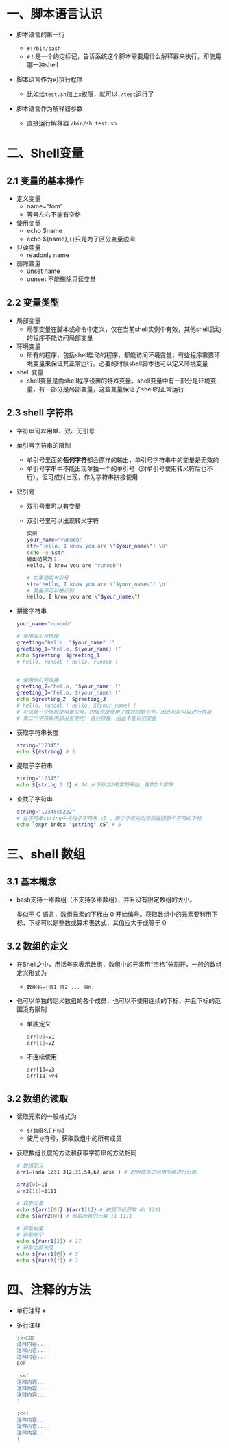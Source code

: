 # 一、脚本语言认识

- 脚本语言的第一行

  - `#!/bin/bash`
  - `#！`是一个约定标记，告诉系统这个脚本需要用什么解释器来执行，即使用哪一种shell

- 脚本语言作为可执行程序
  - 比如给`test.sh`加上`x`权限，就可以`./test`运行了

- 脚本语言作为解释器参数
  - 直接运行解释器 `/bin/sh test.sh`


# 二、Shell变量

## 2.1 变量的基本操作

- 定义变量
  - name="tom"
  - 等号左右不能有空格
- 使用变量
  - echo $name
  - echo ${name},`{}`只是为了区分变量边间
- 只读变量
  - readonly name
- 删除变量
  - unset name
  - uunset 不能删除只读变量

## 2.2 变量类型

- 局部变量
  - 局部变量在脚本或命令中定义，仅在当前shell实例中有效，其他shell启动的程序不能访问局部变量
- 环境变量
  - 所有的程序，包括shell启动的程序，都能访问环境变量，有些程序需要环境变量来保证其正常运行。必要的时候shell脚本也可以定义环境变量
- shell 变量
  - shell变量是由shell程序设置的特殊变量。shell变量中有一部分是环境变量，有一部分是局部变量，这些变量保证了shell的正常运行

## 2.3 shell 字符串

- 字符串可以用单、双、无引号

- 单引号字符串的限制

  - 单引号里面的**任何字符**都会原样的输出，单引号字符串中的变量是无效的
  - 单引号字串中不能出现单独一个的单引号（对单引号使用转义符后也不行），但可成对出现，作为字符串拼接使用

- 双引号

  - 双引号里可以有变量

  - 双引号里可以出现转义字符

    ```bash
    实例
    your_name="runoob"
    str="Hello, I know you are \"$your_name\"! \n"
    echo -e $str
    输出结果为：
    Hello, I know you are "runoob"! 
    
    # 如果使用单引号
    str='Hello, I know you are \"$your_name\"! \n'
    # 变量不可以被识别
    Hello, I know you are \"$your_name\"! 
    ```

- 拼接字符串
  
  ```bash
  your_name="runoob"
  
  # 使用双引号拼接
  greeting="hello, "$your_name" !"
  greeting_1="hello, ${your_name} !"
  echo $greeting  $greeting_1
  # hello, runoob ! hello, runoob !
  
  
  # 使用单引号拼接
  greeting_2='hello, '$your_name' !'
  greeting_3='hello, ${your_name} !'
  echo $greeting_2  $greeting_3
  # hello, runoob ! hello, ${your_name} !
  # 可见第一个外层使用单引号，内层也是使用了成对的单引号，因此可以可以进行拼接
  # 第二个字符串内部没有使用' 进行拼接，因此不能识别变量
  ```
  
- 获取字符串长度

  ```bash
  string="12345"
  echo ${#string} # 5
  ```

- 提取子字符串

  ```bash
  string="12345"
  echo ${string:2:2} # 34 从下标为2的字符开始，提取2个字符
  ```

- 查找子字符串

  ```bash
  string="12345cc222"
  # 在字符串string中寻找子字符串 c5 ，那个字符先出现则返回那个字符的下标
  echo `expr index "$string" c5` # 5
  ```

# 三、shell 数组

## 3.1 基本概念

- bash支持一维数组（不支持多维数组），并且没有限定数组的大小。

  类似于 C 语言，数组元素的下标由 0 开始编号。获取数组中的元素要利用下标，下标可以是整数或算术表达式，其值应大于或等于 0

## 3.2 数组的定义

- 在Shell之中，用括号来表示数组，数组中的元素用“空格”分割开，一般的数组定义形式为

  - `数组名=(值1 值2 ... 值n)`

- 也可以单独的定义数组的各个成员，也可以不使用连续的下标，并且下标的范围没有限制

  - 单独定义

    ```bash
    arr[0]=v1
    arr[1]=v2
    ```

  - 不连续使用

    ```
    arr[1]=v3
    arr[11]=v4
    ```

## 3.2 数组的读取

- 读取元素的一般格式为

  - ` ${数组名[下标] `
  - 使用 `@`符号，获取数组中的所有成员

- 获取数组长度的方法和获取字符串的方法相同

  ```bash
  # 数组定义
  arr1=(ada 1231 312,31,54,67,adsa ) # 数组成员之间用空格进行分割
  
  arr2[0]=11
  arr2[11]=1111
  
  # 获取元素
  echo ${arr1[0]} ${arr1[1]} # 按照下标获取 da 1231
  echo ${arr2[@]} # 获取所有的元素 11 1111
  
  # 获取长度
  # 获取单个
  echo ${#arr1[2]} # 17
  # 获取全部长度
  echo ${#arr1[@]} # 3
  echo ${#arr2[*]} # 2
  ```

# 四、注释的方法

- 单行注释 `#`

- 多行注释

  ```bash
  :<<EOF
  注释内容...
  注释内容...
  注释内容...
  EOF
  
  :<<'
  注释内容...
  注释内容...
  注释内容...
  '
  
  :<<!
  注释内容...
  注释内容...
  注释内容...
  !
  ```

  